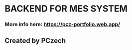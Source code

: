 # BACKEND FOR MES SYSTEM #
### More info here: https://pcz-portfolio.web.app/ ###
## Created by PCzech ##
